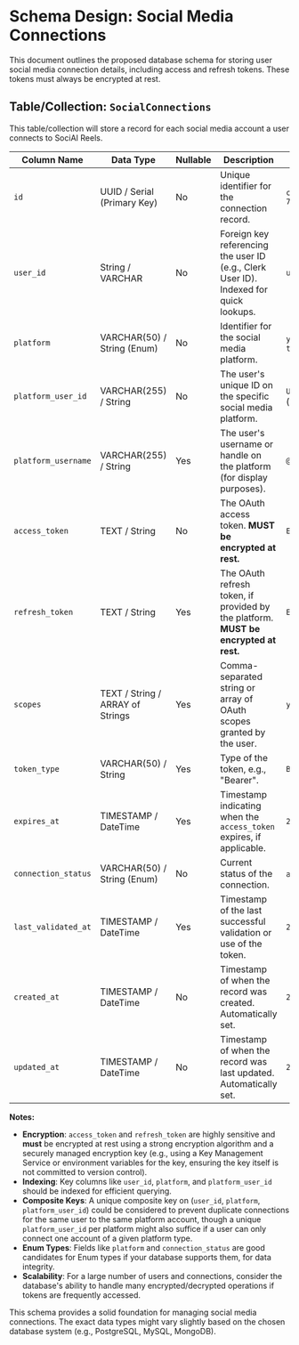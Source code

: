 # Schema Design: Social Media Connections

This document outlines the proposed database schema for storing user social media connection details, including access and refresh tokens. These tokens must always be encrypted at rest.

## Table/Collection: `SocialConnections`

This table/collection will store a record for each social media account a user connects to SociAI Reels.

| Column Name         | Data Type                      | Nullable | Description                                                                                                | Example                                       |
|---------------------|--------------------------------|----------|------------------------------------------------------------------------------------------------------------|-----------------------------------------------|
| `id`                | UUID / Serial (Primary Key)    | No       | Unique identifier for the connection record.                                                               | `c4a76dea-a9b9-4e6c-8f2e-7d1c5a9e0b3f`      |
| `user_id`           | String / VARCHAR               | No       | Foreign key referencing the user ID (e.g., Clerk User ID). Indexed for quick lookups.                      | `user_2aBcDeFgHiJkLmNoPqRsTuVwXyZ`            |
| `platform`          | VARCHAR(50) / String (Enum)    | No       | Identifier for the social media platform.                                                                  | `youtube`, `tiktok`, `instagram`, `twitter`   |
| `platform_user_id`  | VARCHAR(255) / String          | No       | The user's unique ID on the specific social media platform.                                                | `UCXoB...` (YouTube), `123456789` (TikTok)     |
| `platform_username` | VARCHAR(255) / String          | Yes      | The user's username or handle on the platform (for display purposes).                                      | `@SociAIReelsUser`                            |
| `access_token`      | TEXT / String                  | No       | The OAuth access token. **MUST be encrypted at rest.**                                                     | `ENCRYPTED[...]`                              |
| `refresh_token`     | TEXT / String                  | Yes      | The OAuth refresh token, if provided by the platform. **MUST be encrypted at rest.**                       | `ENCRYPTED[...]`                              |
| `scopes`            | TEXT / String / ARRAY of Strings | Yes      | Comma-separated string or array of OAuth scopes granted by the user.                                       | `youtube.upload,profile.read`                 |
| `token_type`        | VARCHAR(50) / String           | Yes      | Type of the token, e.g., "Bearer".                                                                         | `Bearer`                                      |
| `expires_at`        | TIMESTAMP / DateTime           | Yes      | Timestamp indicating when the `access_token` expires, if applicable.                                     | `2024-12-31T23:59:59Z`                        |
| `connection_status` | VARCHAR(50) / String (Enum)    | No       | Current status of the connection.                                                                          | `active`, `revoked`, `expired`, `error`       |
| `last_validated_at` | TIMESTAMP / DateTime           | Yes      | Timestamp of the last successful validation or use of the token.                                           | `2024-07-15T10:00:00Z`                        |
| `created_at`        | TIMESTAMP / DateTime           | No       | Timestamp of when the record was created. Automatically set.                                               | `2024-07-15T09:00:00Z`                        |
| `updated_at`        | TIMESTAMP / DateTime           | No       | Timestamp of when the record was last updated. Automatically set.                                          | `2024-07-15T09:30:00Z`                        |

**Notes:**

-   **Encryption**: `access_token` and `refresh_token` are highly sensitive and **must** be encrypted at rest using a strong encryption algorithm and a securely managed encryption key (e.g., using a Key Management Service or environment variables for the key, ensuring the key itself is not committed to version control).
-   **Indexing**: Key columns like `user_id`, `platform`, and `platform_user_id` should be indexed for efficient querying.
-   **Composite Keys**: A unique composite key on (`user_id`, `platform`, `platform_user_id`) could be considered to prevent duplicate connections for the same user to the same platform account, though a unique `platform_user_id` per platform might also suffice if a user can only connect one account of a given platform type.
-   **Enum Types**: Fields like `platform` and `connection_status` are good candidates for Enum types if your database supports them, for data integrity.
-   **Scalability**: For a large number of users and connections, consider the database's ability to handle many encrypted/decrypted operations if tokens are frequently accessed.

This schema provides a solid foundation for managing social media connections. The exact data types might vary slightly based on the chosen database system (e.g., PostgreSQL, MySQL, MongoDB). 